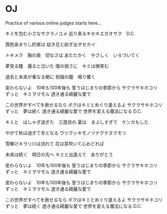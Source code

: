 OJ
==

Practice of various online judges starts here...

キミを包む小さなサクラノユメ
巡り来るキセキエガオサク　D.C.

茜色染まりし約束は
幼き花と紡ぎ出すセカイ

トキメク　胸の奥　切なさは
あたたかく　やさしく　いろづいてく

夢見る瞳　護ると泣いた
僕の弱さに　キミは微笑む

過去と未来が重なる朝に
祝福の鐘　鳴り響く

変わらないよ　10年も100年後も
誓うはじまりの季節から
サクラサキホコリ　ずっと　キミヲマモル
透き通る綺麗な愛で

この世界がすべてを赦せるなら
ボクはキミとめぐり逢えるよ
サクラサキホコリ　ずっと　夢は続く
透き通る綺麗な愛で
世界を変える魔法になる
D.C.


キミと　はしゃぎ過ぎた　三度目の
夏は　まぶしすぎて　ケンカもした

やがて秋は過ぎて冬となる
ウツクシキモノツナグテヌクモリ

雪解けキラリ川は流れて
花は芽吹いて心おどれば

未来は続く　明日の先へ
キミと出逢えて　ありがとう

変わらないよ　10年も100年後も
誓うはじまりの季節から
サクラサキホコリ　ずっと　キミヲマモル
透き通る綺麗な愛で


変わらないよ　10年も100年後も
誓うはじまりの季節から
サクラサキホコリ　ずっと　キミヲマモル
透き通る綺麗な愛で

この世界がすべてを赦せるなら
ボクはキミとめぐり逢えるよ
サクラサキホコリ　ずっと　夢は続く
透き通る綺麗な愛で
世界を変える魔法になる
D.C.
